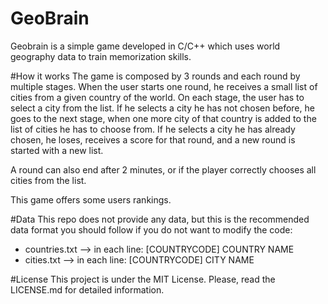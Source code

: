 # GeoBrain
Geobrain is a simple game developed in C/C++ which uses world geography data to train memorization skills.

#How it works
The game is composed by 3 rounds and each round by multiple stages. When the user starts one round, he receives a small list of cities from a given country of the world. On each stage, the user has to select a city from the list. If he selects a city he has not chosen before, he goes to the next stage, when one more city of that country is added to the list of cities he has to choose from. If he selects a city he has already chosen, he loses, receives a score for that round, and a new round is started with a new list.

A round can also end after 2 minutes, or if the player correctly chooses all cities from the list.

This game offers some users rankings.

#Data
This repo does not provide any data, but this is the recommended data format you should follow if you do not want to modify the code:
* countries.txt --> in each line: [COUNTRYCODE] COUNTRY NAME
* cities.txt --> in each line: [COUNTRYCODE] CITY NAME

#License
This project is under the MIT License. Please, read the LICENSE.md for detailed information.

